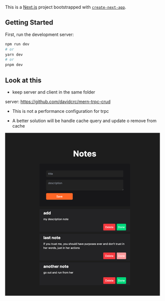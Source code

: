 This is a [Next.js](https://nextjs.org/) project bootstrapped with [`create-next-app`](https://github.com/vercel/next.js/tree/canary/packages/create-next-app).

## Getting Started

First, run the development server:

```bash
npm run dev
# or
yarn dev
# or
pnpm dev
```

## Look at this

- keep server and client in the same folder

server: https://github.com/davidcrc/mern-trpc-crud

- This is not a performance configuration for trpc

- A better solution will be handle cache query and update o remove from cache


![alt text for screen readers](/resources/Screenshot_2023-06-26.png "Example")
